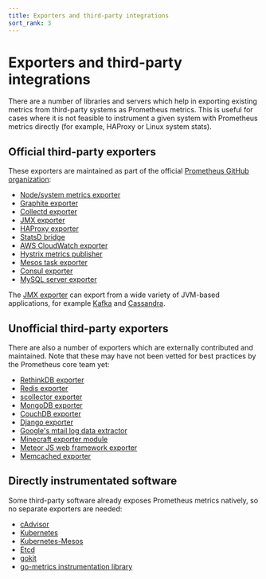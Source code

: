 ```yaml
---
title: Exporters and third-party integrations
sort_rank: 3
---
```


# Exporters and third-party integrations

There are a number of libraries and servers which help in exporting existing
metrics from third-party systems as Prometheus metrics. This is useful for
cases where it is not feasible to instrument a given system with Prometheus
metrics directly (for example, HAProxy or Linux system stats).

## Official third-party exporters

These exporters are maintained as part of the official
[Prometheus GitHub organization](https://github.com/prometheus):

   * [Node/system metrics exporter](https://github.com/prometheus/node_exporter)
   * [Graphite exporter](https://github.com/prometheus/graphite_exporter)
   * [Collectd exporter](https://github.com/prometheus/collectd_exporter)
   * [JMX exporter](https://github.com/prometheus/jmx_exporter)
   * [HAProxy exporter](https://github.com/prometheus/haproxy_exporter)
   * [StatsD bridge](https://github.com/prometheus/statsd_bridge)
   * [AWS CloudWatch exporter](https://github.com/prometheus/cloudwatch_exporter)
   * [Hystrix metrics publisher](https://github.com/prometheus/hystrix)
   * [Mesos task exporter](https://github.com/prometheus/mesos_exporter)
   * [Consul exporter](https://github.com/prometheus/consul_exporter)
   * [MySQL server exporter](https://github.com/prometheus/mysqld_exporter)

The [JMX exporter](https://github.com/prometheus/jmx_exporter) can export from a
wide variety of JVM-based applications, for example [Kafka](http://kafka.apache.org/) and
[Cassandra](http://cassandra.apache.org/).

## Unofficial third-party exporters

There are also a number of exporters which are externally contributed and
maintained. Note that these may have not been vetted for best practices by the
Prometheus core team yet:

   * [RethinkDB exporter](https://github.com/oliver006/rethinkdb_exporter)
   * [Redis exporter](https://github.com/oliver006/redis_exporter)
   * [scollector exporter](https://github.com/tgulacsi/prometheus_scollector)
   * [MongoDB exporter](https://github.com/dcu/mongodb_exporter)
   * [CouchDB exporter](https://github.com/gesellix/couchdb-exporter)
   * [Django exporter](https://github.com/korfuri/django-prometheus)
   * [Google's mtail log data extractor](https://github.com/google/mtail)
   * [Minecraft exporter module](https://github.com/Baughn/PrometheusIntegration)
   * [Meteor JS web framework exporter](https://atmospherejs.com/sevki/prometheus-exporter)
   * [Memcached exporter](https://github.com/Snapbug/memcache_exporter)

## Directly instrumentated software

Some third-party software already exposes Prometheus metrics natively, so no
separate exporters are needed:

   * [cAdvisor](https://github.com/google/cadvisor)
   * [Kubernetes](https://github.com/GoogleCloudPlatform/kubernetes)
   * [Kubernetes-Mesos](https://github.com/mesosphere/kubernetes-mesos)
   * [Etcd](https://github.com/coreos/etcd)
   * [gokit](https://github.com/peterbourgon/gokit)
   * [go-metrics instrumentation library](https://github.com/armon/go-metrics)
